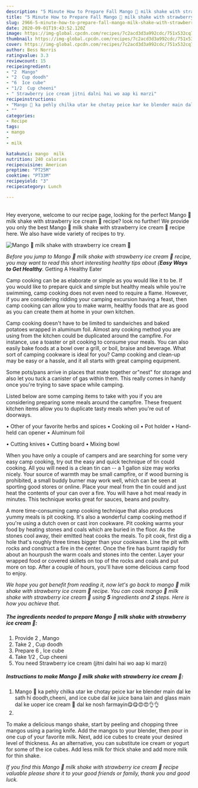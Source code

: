 ```yaml
---
description: "5 Minute How to Prepare Fall Mango 🥭 milk shake with strawberry ice cream 🍦"
title: "5 Minute How to Prepare Fall Mango 🥭 milk shake with strawberry ice cream 🍦"
slug: 2966-5-minute-how-to-prepare-fall-mango-milk-shake-with-strawberry-ice-cream
date: 2020-09-01T19:43:52.120Z
image: https://img-global.cpcdn.com/recipes/7c2acd3d3a992cdc/751x532cq70/mango-🥭-milk-shake-with-strawberry-ice-cream-🍦-recipe-main-photo.jpg
thumbnail: https://img-global.cpcdn.com/recipes/7c2acd3d3a992cdc/751x532cq70/mango-🥭-milk-shake-with-strawberry-ice-cream-🍦-recipe-main-photo.jpg
cover: https://img-global.cpcdn.com/recipes/7c2acd3d3a992cdc/751x532cq70/mango-🥭-milk-shake-with-strawberry-ice-cream-🍦-recipe-main-photo.jpg
author: Bess Norris
ratingvalue: 3.3
reviewcount: 15
recipeingredient:
- "2  Mango"
- "2  Cup doodh"
- "6  Ice cube"
- "1/2  Cup cheeni"
- " Strawberry ice cream jitni dalni hai wo aap ki marzi"
recipeinstructions:
- "Mango 🥭 ka pehly chilka utar ke chotay peice kar ke blender main dal ke sath hi doodh,cheeni, and ice cube dal ke juice bana lain and glass main dal ke uoper ice cream 🍦 dal ke nosh farmayin😋😋😍😍👌👌"
- ""
categories:
- Recipe
tags:
- mango
- 
- milk

katakunci: mango  milk 
nutrition: 240 calories
recipecuisine: American
preptime: "PT25M"
cooktime: "PT33M"
recipeyield: "3"
recipecategory: Lunch

---
```

<br>
Hey everyone, welcome to our recipe page, looking for the perfect Mango 🥭 milk shake with strawberry ice cream 🍦 recipe? look no further! We provide you only the best Mango 🥭 milk shake with strawberry ice cream 🍦 recipe here. We also have wide variety of recipes to try.
<br>


![Mango 🥭 milk shake with strawberry ice cream 🍦](https://img-global.cpcdn.com/recipes/7c2acd3d3a992cdc/751x532cq70/mango-🥭-milk-shake-with-strawberry-ice-cream-🍦-recipe-main-photo.jpg)

<i>Before you jump to Mango 🥭 milk shake with strawberry ice cream 🍦 recipe, you may want to read this short interesting healthy tips about {<strong>Easy Ways to Get Healthy</strong>.</i>
Getting A Healthy Eater

    
Camp cooking can be as elaborate or simple as you would like it to be. If you would like to prepare quick and simple but healthy meals while you're swimming, camp cooking does not even need to require a flame. However, if you are considering ridding your camping excursion having a feast, then camp cooking can allow you to make warm, healthy foods that are as good as you can create them at home in your own kitchen.

Camp cooking doesn't have to be limited to sandwiches and baked potatoes wrapped in aluminum foil.  Almost any cooking method you are using from the kitchen could be duplicated around the campfire. For instance, use a toaster or pit cooking to consume your meals. You can also easily bake foods at a bowl over a grill, or boil, braise and beverage. What sort of camping cookware is ideal for you? Camp cooking and clean-up may be easy or a hassle, and it all starts with great camping equipment.

Some pots/pans arrive in places that mate together or"nest" for storage and also let you tuck a canister of gas within them. This really comes in handy once you're trying to save space while camping.

Listed below are some camping items to take with you if you are considering preparing some meals around the campfire. These frequent kitchen items allow you to duplicate tasty meals when you're out of doorways.


• Other of your favorite herbs and spices
• Cooking oil
• Pot holder
• Hand-held can opener
• Aluminum foil

• Cutting knives
• Cutting board
• Mixing bowl


When you have only a couple of campers and are searching for some very easy camp cooking, try out the easy and quick technique of tin could cooking. All you will need is a clean tin can -- a 1 gallon size may works nicely. Your source of warmth may be small campfire, or if wood burning is prohibited, a small buddy burner may work well, which can be seen at sporting good stores or online. Place your meal from the tin could and just heat the contents of your can over a fire. You will have a hot meal ready in minutes.  This technique works great for sauces, beans and poultry.

A more time-consuming camp cooking technique that also produces yummy meals is pit cooking.  It's also a wonderful camp cooking method if you're using a dutch oven or cast iron cookware. Pit cooking warms your food by heating stones and coals which are buried in the floor. As the stones cool away, their emitted heat cooks the meals. To pit cook, first dig a hole that's roughly three times bigger than your cookware. Line the pit with rocks and construct a fire in the center. Once the fire has burnt rapidly for about an hourpush the warm coals and stones into the center. Layer your wrapped food or covered skillets on top of the rocks and coals and put more on top. After a couple of hours, you'll have some delicious camp food to enjoy.


<i>We hope you got benefit from reading it, now let's go back to mango 🥭 milk shake with strawberry ice cream 🍦 recipe. You can cook mango 🥭 milk shake with strawberry ice cream 🍦 using <strong>5</strong> ingredients and <strong>2</strong> steps. Here is how you achieve that.
</i>

##### The ingredients needed to prepare Mango 🥭 milk shake with strawberry ice cream 🍦:

1. Provide 2 , Mango
1. Take 2 , Cup doodh
1. Prepare 6 , Ice cube
1. Take 1/2 , Cup cheeni
1. You need  Strawberry ice cream (jitni dalni hai wo aap ki marzi)


##### Instructions to make Mango 🥭 milk shake with strawberry ice cream 🍦:

1. Mango 🥭 ka pehly chilka utar ke chotay peice kar ke blender main dal ke sath hi doodh,cheeni, and ice cube dal ke juice bana lain and glass main dal ke uoper ice cream 🍦 dal ke nosh farmayin😋😋😍😍👌👌
1. 


To make a delicious mango shake, start by peeling and chopping three mangos using a paring knife. Add the mangos to your blender, then pour in one cup of your favorite milk. Next, add ice cubes to create your desired level of thickness. As an alternative, you can substitute ice cream or yogurt for some of the ice cubes. Add less milk for thick shake and add more milk for thin shake. 

<i>If you find this Mango 🥭 milk shake with strawberry ice cream 🍦 recipe valuable please share it to your good friends or family, thank you and good luck.</i>
